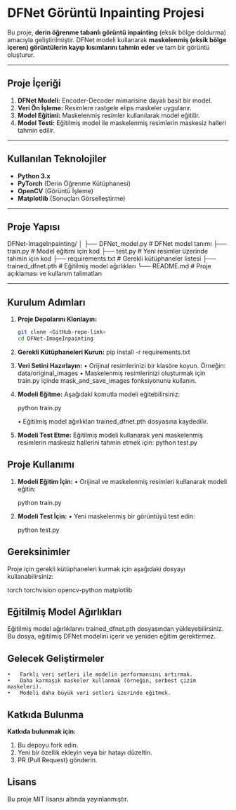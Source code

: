 # **DFNet Görüntü Inpainting Projesi**

Bu proje, **derin öğrenme tabanlı görüntü inpainting** (eksik bölge doldurma) amacıyla geliştirilmiştir. DFNet modeli kullanarak **maskelenmiş (eksik bölge içeren) görüntülerin kayıp kısımlarını tahmin eder** ve tam bir görüntü oluşturur.

---

## **Proje İçeriği**

1. **DFNet Modeli:** Encoder-Decoder mimarisine dayalı basit bir model.
2. **Veri Ön İşleme:** Resimlere rastgele elips maskeler uygulanır.
3. **Model Eğitimi:** Maskelenmiş resimler kullanılarak model eğitilir.
4. **Model Testi:** Eğitilmiş model ile maskelenmiş resimlerin maskesiz halleri tahmin edilir.

---

## **Kullanılan Teknolojiler**

- **Python 3.x**
- **PyTorch** (Derin Öğrenme Kütüphanesi)
- **OpenCV** (Görüntü İşleme)
- **Matplotlib** (Sonuçları Görselleştirme)

---

## **Proje Yapısı**

DFNet-ImageInpainting/
│
├── DFNet_model.py        # DFNet model tanımı
├── train.py              # Model eğitimi için kod
├── test.py               # Yeni resimler üzerinde tahmin için kod
├── requirements.txt      # Gerekli kütüphaneler listesi
├── trained_dfnet.pth     # Eğitilmiş model ağırlıkları
└── README.md             # Proje açıklaması ve kullanım talimatları

---

## **Kurulum Adımları**

1. **Proje Depolarını Klonlayın:**
   ```bash
   git clone <GitHub-repo-link>
   cd DFNet-ImageInpainting

2.	**Gerekli Kütüphaneleri Kurun:**
    pip install -r requirements.txt

3.	**Veri Setini Hazırlayın:**
	•	Orijinal resimlerinizi bir klasöre koyun. Örneğin: data/original_images
	•	Maskelenmiş resimlerinizi oluşturmak için train.py içinde mask_and_save_images fonksiyonunu kullanın.

4.	**Modeli Eğitme:**
Aşağıdaki komutla modeli eğitebilirsiniz:

    python train.py

    •	Eğitilmiş model ağırlıkları trained_dfnet.pth dosyasına kaydedilir.
	
5.	**Modeli Test Etme:**
Eğitilmiş modeli kullanarak yeni maskelenmiş resimlerin maskesiz hallerini tahmin etmek için:
    python test.py


## **Proje Kullanımı**

1. **Modeli Eğitim İçin:**
	•	Orijinal ve maskelenmiş resimleri kullanarak modeli eğitin:

    python train.py

2. **Modeli Test İçin:**
	•	Yeni maskelenmiş bir görüntüyü test edin:

    python test.py

## **Gereksinimler**

Proje için gerekli kütüphaneleri kurmak için aşağıdaki dosyayı kullanabilirsiniz:

torch
torchvision
opencv-python
matplotlib


## **Eğitilmiş Model Ağırlıkları**

Eğitilmiş model ağırlıklarını trained_dfnet.pth dosyasından yükleyebilirsiniz. Bu dosya, eğitilmiş DFNet modelini içerir ve yeniden eğitim gerektirmez.


## **Gelecek Geliştirmeler**
	•	Farklı veri setleri ile modelin performansını artırmak.
	•	Daha karmaşık maskeler kullanmak (örneğin, serbest çizim maskeleri).
	•	Modeli daha büyük veri setleri üzerinde eğitmek.

## **Katkıda Bulunma**

**Katkıda bulunmak için:**	
1.	Bu depoyu fork edin.
2.	Yeni bir özellik ekleyin veya bir hatayı düzeltin.
3.	PR (Pull Request) gönderin.

## **Lisans**

Bu proje MIT lisansı altında yayınlanmıştır.
